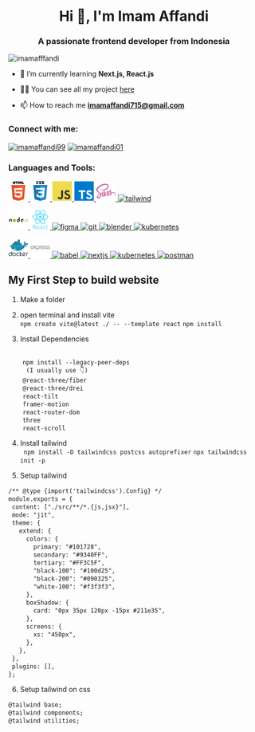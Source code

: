<h1 align="center">Hi 👋, I'm Imam Affandi</h1>
<h3 align="center">A passionate frontend developer from Indonesia</h3>

<p align="left"> <img src="https://komarev.com/ghpvc/?username=imamafffandi&label=Profile%20views&color=0e75b6&style=flat" alt="imamafffandi" /> </p>

- 🌱 I’m currently learning **Next.js, React.js**

- 👨‍💻 You can see all my project [here](https://imamaffandi.netlify.app/)

- 📫 How to reach me **imamaffandi715@gmail.com**

<h3 align="left">Connect with me:</h3>
<p align="left">
<a href="https://twitter.com/imamaffandi99" target="blank"><img align="center" src="https://raw.githubusercontent.com/rahuldkjain/github-profile-readme-generator/master/src/images/icons/Social/twitter.svg" alt="imamaffandi99" height="30" width="40" /></a>
<a href="https://instagram.com/imamaffandi01" target="blank"><img align="center" src="https://raw.githubusercontent.com/rahuldkjain/github-profile-readme-generator/master/src/images/icons/Social/instagram.svg" alt="imamaffandi01" height="30" width="40" /></a>
</p>

<h3 align="left">Languages and Tools:</h3>
<p align="left"> 
     <a href="https://www.w3.org/html/" target="_blank" rel="noreferrer"> <img src="https://raw.githubusercontent.com/devicons/devicon/master/icons/html5/html5-original-wordmark.svg" alt="html5" width="40" height="40"/> </a>
       <a href="https://www.w3schools.com/css/" target="_blank" rel="noreferrer"> <img src="https://raw.githubusercontent.com/devicons/devicon/master/icons/css3/css3-original-wordmark.svg" alt="css3" width="40" height="40"/> </a>
    <a href="https://developer.mozilla.org/en-US/docs/Web/JavaScript" target="_blank" rel="noreferrer"> <img src="https://raw.githubusercontent.com/devicons/devicon/master/icons/javascript/javascript-original.svg" alt="javascript" width="40" height="40"/> </a>
     <a href="https://www.typescriptlang.org/" target="_blank" rel="noreferrer"> <img src="https://raw.githubusercontent.com/devicons/devicon/master/icons/typescript/typescript-original.svg" alt="typescript" width="40" height="40"/> </a>
       <a href="https://sass-lang.com" target="_blank" rel="noreferrer"> <img src="https://raw.githubusercontent.com/devicons/devicon/master/icons/sass/sass-original.svg" alt="sass" width="40" height="40"/> </a>
     <a href="https://tailwindcss.com/" target="_blank" rel="noreferrer"> <img src="https://www.vectorlogo.zone/logos/tailwindcss/tailwindcss-icon.svg" alt="tailwind" width="40" height="40"/> </a> 
   
   <a href="https://nodejs.org" target="_blank" rel="noreferrer"> <img src="https://raw.githubusercontent.com/devicons/devicon/master/icons/nodejs/nodejs-original-wordmark.svg" alt="nodejs" width="40" height="40"/> </a> 
     <a href="https://reactjs.org/" target="_blank" rel="noreferrer"> <img src="https://raw.githubusercontent.com/devicons/devicon/master/icons/react/react-original-wordmark.svg" alt="react" width="40" height="40"/> </a> 
        <a href="https://www.figma.com/" target="_blank" rel="noreferrer"> <img src="https://www.vectorlogo.zone/logos/figma/figma-icon.svg" alt="figma" width="40" height="40"/> </a> 
      <a href="https://git-scm.com/" target="_blank" rel="noreferrer"> <img src="https://www.vectorlogo.zone/logos/git-scm/git-scm-icon.svg" alt="git" width="40" height="40"/> </a>
    <a href="https://www.blender.org/" target="_blank" rel="noreferrer"> <img src="https://download.blender.org/branding/community/blender_community_badge_white.svg" alt="blender" width="40" height="40"/> </a> 
 <a href="https://threejs.org/" target="_blank" rel="noreferrer"> <img src="https://upload.wikimedia.org/wikipedia/commons/thumb/3/3f/Three.js_Icon.svg/512px-Three.js_Icon.svg.png?20211115112438" alt="kubernetes" width="40" height="40"/> </a>  </p>
    <a href="https://www.docker.com/" target="_blank" rel="noreferrer"> <img src="https://raw.githubusercontent.com/devicons/devicon/master/icons/docker/docker-original-wordmark.svg" alt="docker" width="40" height="40"/> </a>
    <a href="https://expressjs.com" target="_blank" rel="noreferrer"> <img src="https://raw.githubusercontent.com/devicons/devicon/master/icons/express/express-original-wordmark.svg" alt="express" width="40" height="40"/> </a> 
     <a href="https://babeljs.io/" target="_blank" rel="noreferrer"> <img src="https://www.vectorlogo.zone/logos/babeljs/babeljs-icon.svg" alt="babel" width="40" height="40"/> </a>
 <a href="https://nextjs.org/" target="_blank" rel="noreferrer"> <img src="https://cdn.worldvectorlogo.com/logos/nextjs-2.svg" alt="nextjs" width="40" height="40"/> </a>
      <a href="https://kubernetes.io" target="_blank" rel="noreferrer"> <img src="https://www.vectorlogo.zone/logos/kubernetes/kubernetes-icon.svg" alt="kubernetes" width="40" height="40"/> </a>
       <a href="https://postman.com" target="_blank" rel="noreferrer"> <img src="https://www.vectorlogo.zone/logos/getpostman/getpostman-icon.svg" alt="postman" width="40" height="40"/> </a> 

## My First Step to build website

1.  Make a folder
2.  open terminal and install vite  
    `npm create vite@latest ./ -- --template react`
    `npm install`

3.  Install Dependencies
    
```
   
    npm install --legacy-peer-deps
     (I usually use 👇)
    @react-three/fiber
    @react-three/drei
    react-tilt
    framer-motion
    react-router-dom
    three
    react-scroll
```
4.  Install tailwind  
    ` npm install -D tailwindcss postcss autoprefixer`
    `npx tailwindcss init -p`

5. Setup tailwind

```
/** @type {import('tailwindcss').Config} */
module.exports = {
 content: ["./src/**/*.{js,jsx}"],
 mode: "jit",
 theme: {
   extend: {
     colors: {
       primary: "#101728",
       secondary: "#9340FF",
       tertiary: "#FF3C5F",
       "black-100": "#100d25",
       "black-200": "#090325",
       "white-100": "#f3f3f3",
     },
     boxShadow: {
       card: "0px 35px 120px -15px #211e35",
     },
     screens: {
       xs: "450px",
     },
   },
 },
 plugins: [],
};
```

6. Setup tailwind on css

```
@tailwind base;
@tailwind components;
@tailwind utilities;
```
